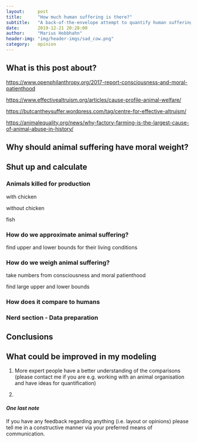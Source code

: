```yaml
---
layout:     post
title:      "How much human suffering is there?"
subtitle:   "A back-of-the-envelope attempt to quantify human suffering"
date:       2019-12-21 20:28:00
author:     "Marius Hobbhahn"
header-img: "img/header-imgs/sad_cow.png"
category:   opinion
---
```


## **What is this post about?**


https://www.openphilanthropy.org/2017-report-consciousness-and-moral-patienthood

https://www.effectivealtruism.org/articles/cause-profile-animal-welfare/

https://butcantheysuffer.wordpress.com/tag/centre-for-effective-altruism/

https://animalequality.org/news/why-factory-farming-is-the-largest-cause-of-animal-abuse-in-history/

## Why should animal suffering have moral weight?



## Shut up and calculate

### Animals killed for production

with chicken

without chicken


fish

### How do we approximate animal suffering?

find upper and lower bounds for their living conditions

### How do we weigh animal suffering?

take numbers from consciousness and moral patienthood

find large upper and lower bounds


### How does it compare to humans


### Nerd section - Data preparation


## Conclusions



## What could be improved in my modeling

1. More expert people have a better understanding of the comparisons (please contact me if you are e.g. working with an animal organisation and have ideas for quantification)

2. 


#### ***One last note***

If you have any feedback regarding anything (i.e. layout or opinions) please tell me in a constructive manner via your preferred means of communication.


